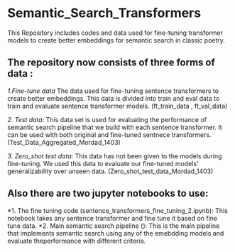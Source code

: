 # Semantic_Search_Transformers
This Repository includes codes and data used for fine-tuning transformer models to create better embeddings for semantic search in classic poetry.

## The repository now consists of three forms of data : 

 *1.Fine-tune data*
    The data used for fine-tuning sentence transformers to create better embeddings. 
    This data is divided into train and eval data to train and evaluate sentence transformer models. (ft_train_data , ft_val_data)
    
 *2. Test data:*
    This data set is used for evaluating the performance of semantic search pipeline that we build with each sentence transformer.
    It can be used with both original and fine-tuned sentnece transformers. (Test_Data_Aggregated_Mordad_1403)
    
 *3. Zero_shot test data:*
    This  data has not been given to the models during fine-tuning.
    We used this data to evaluate our fine-tuned models’ generalizability over unseen data. (Zero_shot_test_data_Mordad_1403)

## Also there are two jupyter notebooks to use: 
*1. The fine tuning code (sentence_transformers_fine_tuning_2.ipynb): 
This notebook takes any sentence transformer and fine tune it based on fine tune data. 
*2. Main semantic search pipeline ():
This is the main pipeline that implements semantic search using any of the emebdding models and evaluate theperformance with different criteria. 
